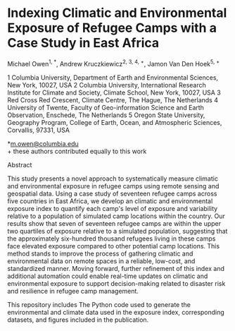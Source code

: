 # Indexing Climatic and Environmental Exposure of Refugee Camps with a Case Study in East Africa

Michael Owen<sup>1, *</sup>, Andrew Kruczkiewicz<sup>2, 3, 4, +</sup>, Jamon Van Den Hoek<sup>5, +</sup>

1 Columbia University, Department of Earth and Environmental Sciences, New York, 10027, USA
2 Columbia University, International Research Institute for Climate and Society, Climate School, New York, 10027, USA
3 Red Cross Red Crescent, Climate Centre, The Hague, The Netherlands
4 University of Twente, Faculty of Geo-information Science and Earth Observation, Enschede, The Netherlands
5 Oregon State University, Geography Program, College of Earth, Ocean, and Atmospheric Sciences, Corvallis, 97331, USA


*m.owen@columbia.edu <br/>
\+ these authors contributed equally to this work

Abstract

This study presents a novel approach to systematically measure climatic and environmental exposure in refugee camps using remote sensing and geospatial data. Using a case study of seventeen refugee camps across five countries in East Africa, we develop an climatic and environmental exposure index to quantify each camp's level of exposure and variability relative to a population of simulated camp locations within the country. Our results show that seven of seventeen refugee camps are within the upper two quartiles of exposure relative to a simulated population, suggesting that the approximately six-hundred thousand refugees living in these camps face elevated exposure compared to other potential camp locations. This method stands to improve the process of gathering climatic and environmental data on remote spaces in a reliable, low-cost, and standardized manner. Moving forward, further refinement of this index and additional automation could enable real-time updates on climatic and environmental exposure to support decision-making related to disaster risk and resilience in refugee camp management.

This repository includes The Python code used to generate the environmental and climate data used in the exposure index, corresponding datasets, and figures included in the publication.
